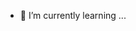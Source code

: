 
- 🌱 I’m currently learning ...
<!---
amirreza500/amirreza500 is a ✨ special ✨ repository because its `README.md` (this file) appears on your GitHub profile.
You can click the Preview link to take a look at your changes.
--->
